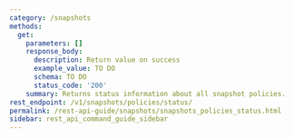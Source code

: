 ```yaml
---
category: /snapshots
methods:
  get:
    parameters: []
    response_body:
      description: Return value on success
      example_value: TO DO
      schema: TO DO
      status_code: '200'
    summary: Returns status information about all snapshot policies.
rest_endpoint: /v1/snapshots/policies/status/
permalink: /rest-api-guide/snapshots/snapshots_policies_status.html
sidebar: rest_api_command_guide_sidebar
---
```

